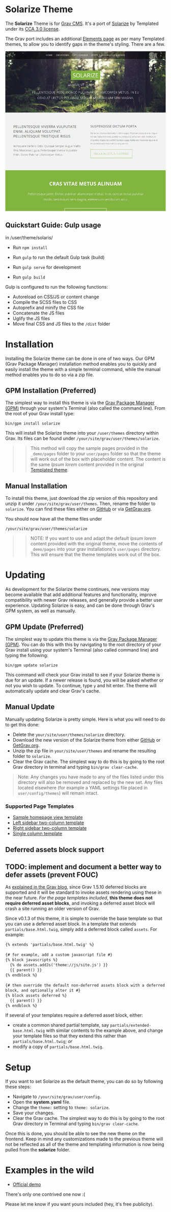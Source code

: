 # Solarize Theme

The **Solarize** Theme is for [Grav CMS](http://github.com/getgrav/grav). It's a port of [Solarize](https://templated.co/solarize) by Templated under its [CCA 3.0 license](https://templated.co/license).

The Grav port includes an additional [Elements page](_demo/pages/90.elements/default.md) as per many Templated themes, to allow you to identify gaps in the theme's styling. There are a few.

![Solarize](screenshot.jpg)

## Quickstart Guide: Gulp usage

in /user/theme/solaris/

* Run `npm install`
* Run `gulp` to run the default Gulp task (build)

* Run `gulp serve` for development 
* Run `gulp build`

Gulp is configured to run the following functions:

* Autoreload on CSS/JS or content change
* Compile the SCSS files to CSS
* Autoprefix and minify the CSS file
* Concatenate the JS files
* Uglify the JS files
* Move final CSS and JS files to the `/dist` folder

# Installation

Installing the Solarize theme can be done in one of two ways. Our GPM (Grav Package Manager) installation method enables you to quickly and easily install the theme with a simple terminal command, while the manual method enables you to do so via a zip file.

## GPM Installation (Preferred)

The simplest way to install this theme is via the [Grav Package Manager (GPM)](http://learn.getgrav.org/advanced/grav-gpm) through your system's Terminal (also called the command line).  From the root of your Grav install type:

    bin/gpm install solarize

This will install the Solarize theme into your `/user/themes` directory within Grav. Its files can be found under `/your/site/grav/user/themes/solarize`.

>> This method will copy the sample pages provided in the `_demo/pages` folder to your `user/pages` folder so that the theme will work out of the box with placeholder content. The content is the same _Ipsum lorem_ content provided in the original [Templated theme](https://templated.co/solarize).

## Manual Installation

To install this theme, just download the zip version of this repository and unzip it under `/your/site/grav/user/themes`. Then, rename the folder to `solarize`. You can find these files either on [GitHub](https://github.com/hughbris/grav-theme-solarize) or via [GetGrav.org](http://getgrav.org/downloads/themes).

You should now have all the theme files under

    /your/site/grav/user/themes/solarize

>> NOTE: If you want to use and adapt the default _Ipsum lorem_ content provided with the original theme, move the contents of `_demo/pages` into your grav installations's `user/pages` directory. This will ensure that the theme templates work out of the box.

# Updating

As development for the Solarize theme continues, new versions may become available that add additional features and functionality, improve compatibility with newer Grav releases, and generally provide a better user experience. Updating Solarize is easy, and can be done through Grav's GPM system, as well as manually.

## GPM Update (Preferred)

The simplest way to update this theme is via the [Grav Package Manager (GPM)](http://learn.getgrav.org/advanced/grav-gpm). You can do this with this by navigating to the root directory of your Grav install using your system's Terminal (also called command line) and typing the following:

    bin/gpm update solarize

This command will check your Grav install to see if your Solarize theme is due for an update. If a newer release is found, you will be asked whether or not you wish to update. To continue, type `y` and hit enter. The theme will automatically update and clear Grav's cache.

## Manual Update

Manually updating Solarize is pretty simple. Here is what you will need to do to get this done:

* Delete the `your/site/user/themes/solarize` directory.
* Download the new version of the Solarize theme from either [GitHub](https://github.com/hughbris/grav-plugin-solarize) or [GetGrav.org](http://getgrav.org/downloads/themes#extras).
* Unzip the zip file in `your/site/user/themes` and rename the resulting folder to `solarize`.
* Clear the Grav cache. The simplest way to do this is by going to the root Grav directory in terminal and typing `bin/grav clear-cache`.

> Note: Any changes you have made to any of the files listed under this directory will also be removed and replaced by the new set. Any files located elsewhere (for example a YAML settings file placed in `user/config/themes`) will remain intact.

### Supported Page Templates

* [Sample homepage view template](templates/home.html.twig)
* [Left sidebar two-column template](templates/left-sidebar.html.twig)
* [Right sidebar two-column template](templates/right-sidebar.html.twig)
* [Single column template](templates/default.html.twig)

## Deferred assets block support

## TODO: implement and document a better way to defer assets (prevent FOUC)

As [explained in the Grav blog](https://getgrav.org/blog/important-theme-updates), since Grav 1.5.10 deferred blocks are supported and it will be standard to invoke assets rendering using these in the near future. _For the page templates included_, **this theme does not require deferred asset blocks**, and invoking a deferred asset block will crash a site running an older version of Grav.

Since v0.1.3 of this theme, it is simple to override the base template so that you can use a deferred asset block. In a template that extends `partials/base.html.twig`, simply add a deferred block called `assets`. For example:

```twig
{% extends 'partials/base.html.twig' %}

{# for example, add a custom javascript file #}
{% block javascripts %}
  {% do assets.addJs('theme://js/site.js') }}
  {{ parent() }}
{% endblock %}

{# then override the default non-deferred assets block with a deferred block, and optionally alter it #}
{% block assets deferred %}
  {{ parent() }}
{% endblock %}
```

If several of your templates require a deferred asset block, either:

* create a common shared partial template, say `partials/extended-base.html.twig` with similar contents to the example above, and change your template files so that they extend this rather than `partials/base.html.twig`; _or_
* modify a copy of `partials/base.html.twig`.

<!--
### Menu Features

##### Dropdown Menu

You can enable **dropdown menu** support by enabling it in the `solarize.yaml` configuration file. As per usual, copy this file to your `user/config/themes/` folder (create if required) and edit there.

```
dropdown:
  enabled: true
```

This will ensure that sub-pages show up as sub-menus in the navigation.

##### Menu Text & Icons

Each page shows up in the menu using the title by default, however you can set what displays in the menu directly by setting an explicit `menu:` option in the page header:

```
menu: My Menu
```

You can also provide an icon to show up in front of the menu item by providing an `icon:` option.  You need to use name of the FontAwesome icon without the `fa-` prefix.  Check out the full [list of current FontAwesome 4.2 icons](http://fortawesome.github.io/Font-Awesome/icons/):

```
icon: bar-chart-o
```

#### Custom Menu Items

By default, Grav generates the menu from the page structure.  However, there are times when you may want to add custom menu items to the end of the menu.  This is now supported in Solarize by creating a menu list in your `site.yaml` file.  An example of this is as follows:

```
menu:
    - text: Source
      url: https://github.com/getgrav/grav
    - icon: twitter
      url: http://twitter.com/getgrav
```

The `url:` option is required, but you can provide **either** or **both** `text:` and/or `icon:`
-->

# Setup

If you want to set Solarize as the default theme, you can do so by following these steps:

* Navigate to `/your/site/grav/user/config`.
* Open the **system.yaml** file.
* Change the `theme:` setting to `theme: solarize`.
* Save your changes.
* Clear the Grav cache. The simplest way to do this is by going to the root Grav directory in Terminal and typing `bin/grav clear-cache`.

Once this is done, you should be able to see the new theme on the frontend. Keep in mind any customizations made to the previous theme will not be reflected as all of the theme and templating information is now being pulled from the **solarize** folder.

# Examples in the wild

* [Official demo](https://behold.metamotive.co.nz/solarize)

There's only one contrived one now :(

Please let me know if you want yours included (hey, it's free publicity).